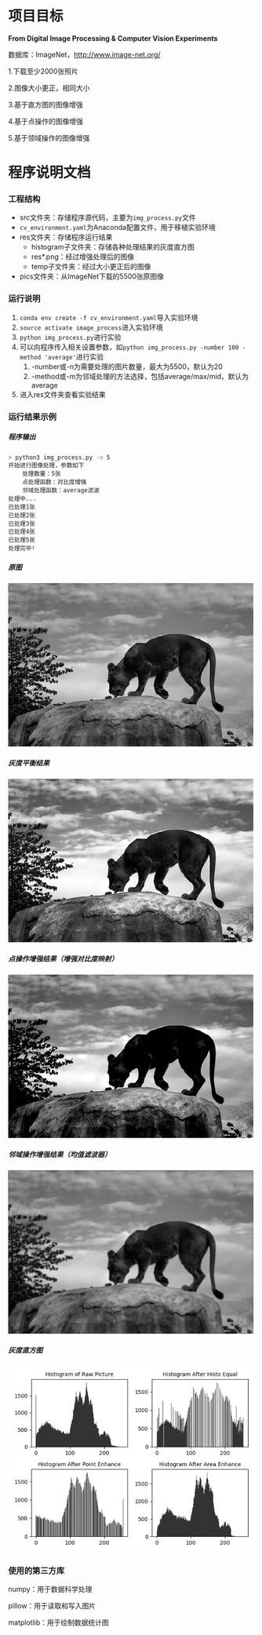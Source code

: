 # 项目目标

**From Digital Image Processing & Computer Vision Experiments**

数据库：ImageNet，http://www.image-net.org/

1.下载至少2000张照片

2.图像大小更正，相同大小

3.基于直方图的图像增强

4.基于点操作的图像增强

5.基于领域操作的图像增强



# 程序说明文档

### 工程结构

- src文件夹：存储程序源代码，主要为`img_process.py`文件
- `cv_environment.yaml`为Anaconda配置文件，用于移植实验环境
- res文件夹：存储程序运行结果
  - histogram子文件夹：存储各种处理结果的灰度直方图
  - res*.png：经过增强处理后的图像
  - temp子文件夹：经过大小更正后的图像
- pics文件夹：从ImageNet下载的5500张原图像



### 运行说明

1. `conda env create -f cv_environment.yaml`导入实验环境
1. `source activate image_process`进入实验环境
1. `python img_process.py`进行实验
1. 可以向程序传入相关设置参数，如`python img_process.py -number 100 -method 'average'`进行实验
   1. -number或-n为需要处理的图片数量，最大为5500，默认为20
   1. -method或-m为邻域处理的方法选择，包括average/max/mid，默认为average
1. 进入res文件夹查看实验结果



### 运行结果示例

##### 程序输出

```bash
> python3 img_process.py -n 5
开始进行图像处理，参数如下
    处理数量：5张
    点处理函数：对比度增强
    邻域处理函数：average滤波
处理中...
已处理1张
已处理2张
已处理3张
已处理4张
已处理5张
处理完毕!
```

##### 原图

![ILSVRC2017_test_00000001](doc/md_pic/ILSVRC2017_test_00000001.JPEG)



##### 灰度平衡结果

![res1_histo](doc/md_pic/res1_histo.png)

##### 点操作增强结果（增强对比度映射）

![res1_point](doc/md_pic/res1_point.png)

##### 邻域操作增强结果（均值滤波器）

![res1_area_average](doc/md_pic/res1_area_average.png)

##### 灰度直方图

![res1](doc/md_pic/res1.png)

### 使用的第三方库

numpy：用于数据科学处理

pillow：用于读取和写入图片

matplotlib：用于绘制数据统计图


